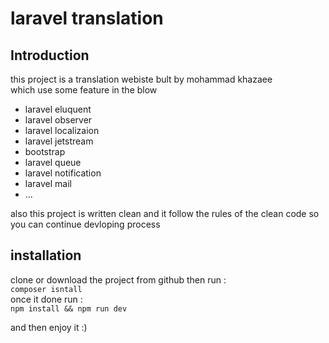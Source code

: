 # laravel translation
## Introduction
this project is a translation webiste bult by mohammad khazaee \
which use some feature in the blow 

- laravel eluquent
- laravel observer
- laravel localizaion
- laravel jetstream 
- bootstrap 
- laravel queue
- laravel notification 
- laravel mail 
- ...

also this project is written clean and it follow the rules of the clean code so you can continue devloping process
## installation

clone or download the project from github then run : \
```composer isntall``` \
once it done run : \
```npm install && npm run dev``` 


and then enjoy it :)
